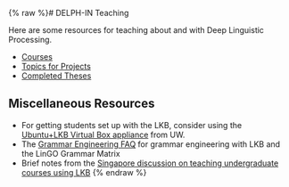 {% raw %}# DELPH-IN Teaching

Here are some resources for teaching about and with Deep Linguistic
Processing.

- [Courses](https://blog.inductorsoftware.com/docsproto/summits/TeachingCourses)
- [Topics for Projects](/TeachingTopics)
- [Completed Theses](/TeachingTheses)

## Miscellaneous Resources

- For getting students set up with the LKB, consider using the
[Ubuntu+LKB Virtual Box
appliance](https://wiki.ling.washington.edu/bin/view.cgi/Main/KnoppixLKB)
from UW.
- The [Grammar Engineering FAQ](/GrammarEngineeringFaq) for grammar
engineering with LKB and the LinGO Grammar Matrix
- Brief notes from the [Singapore discussion on teaching undergraduate
courses using LKB](https://blog.inductorsoftware.com/docsproto/summits/SingaporeTeachingWithLKB)
<update date omitted for speed>{% endraw %}